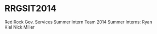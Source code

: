 RRGSIT2014
==========

Red Rock Gov. Services Summer Intern Team 2014
Summer Interns:
Ryan Kiel
Nick Miller
